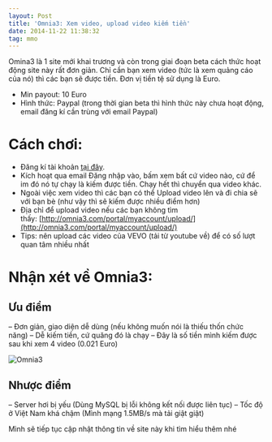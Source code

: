 ```yaml
---
layout: Post
title: 'Omnia3: Xem video, upload video kiếm tiền'
date: 2014-11-22 11:38:32
tag: mmo
---
```


Omina3 là 1 site mới khai trương và còn trong giai đoạn beta cách thức hoạt động site này rất đơn giản. Chỉ cần bạn xem video (tức là xem quảng cáo của nó) thì các bạn sẽ được tiền. Đơn vị tiền tệ sử dụng là Euro.

- Min payout: 10 Euro
- Hình thức: Paypal (trong thời gian beta thì hình thức này chưa hoạt động, email đăng kí cần trùng với email Paypal)

# Cách chơi:

- Đăng kí tài khoản [tại đây](http://khoanguyen.me/link/omina3).
- Kích hoạt qua email Đăng nhập vào, bấm xem bất cứ video nào, cứ để im đó nó tự chạy là kiếm được tiền. Chạy hết thì chuyển qua video khác.
- Ngoài việc xem video thì các bạn có thể Upload video lên và đi chia sẽ với bạn bè (như vậy thì sẽ kiếm được nhiều điểm hơn)
- Địa chỉ để upload video nếu các bạn không tìm thấy: [http://omnia3.com/portal/myaccount/upload/](http://omnia3.com/portal/myaccount/upload/)
- Tips: nên upload các video của VEVO (tải từ youtube về) để có số lượt quan tâm nhiều nhất

# Nhận xét về Omnia3:

## Ưu điểm

– Đơn giản, giao diện dễ dùng (nếu không muốn nói là thiếu thốn chức năng)
– Dễ kiếm tiền, cứ quăng đó là chạy
– Đây là số tiền mình kiếm được sau khi xem 4 video (0.021 Euro)

![Omnia3](http://res.cloudinary.com/khoanguyen/image/upload/v1420479702/Screenshot_11_zh1cgh.jpg)

## Nhược điểm

– Server hơi bị yếu (Dùng MySQL bị lỗi không kết nối được liên tục)
– Tốc độ ở Việt Nam khá chậm (Mình mạng 1.5MB/s mà tải giật giật)

Mình sẽ tiếp tục cập nhật thông tin về site này khi tìm hiểu thêm nhé
